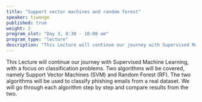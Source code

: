 ```yaml
---
title: "Support vector machines and random forest"
speaker: tiwonge
published: true
weight: 2
program_slot: "Day 3, 8:30 - 10:00 am"
program_type: "lecture"
description: "This Lecture will continue our journey with Supervised Machine Learning, with a focus on classification problems..."
---
```


This Lecture will continue our journey with Supervised Machine Learning, with a focus on classification problems. Two algorithms will be covered, namely Support Vector Machines (SVM) and Random Forest (RF). The two algorithms will be used to classify phishing emails from a real dataset. We will go through each algorithm step by step and compare results from the two.
